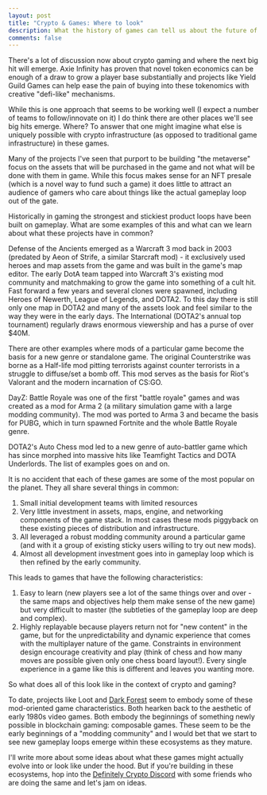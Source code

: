```yaml
---
layout: post
title: "Crypto & Games: Where to look"
description: What the history of games can tell us about the future of composable gaming projects
comments: false
---
```


There's a lot of discussion now about crypto gaming and where the next big hit will emerge. Axie Infinity has proven that novel token economics can be enough of a draw to grow a player base substantially and projects like Yield Guild Games can help ease the pain of buying into these tokenomics with creative "defi-like" mechanisms.

While this is one approach that seems to be working well (I expect a number of teams to follow/innovate on it) I do think there are other places we'll see big hits emerge. Where? To answer that one might imagine what else is uniquely possible with crypto infrastructure (as opposed to traditional game infrastructure) in these games.

Many of the projects I've seen that purport to be building "the metaverse" focus on the assets that will be purchased in the game and not what will be done with them in game. While this focus makes sense for an NFT presale (which is a novel way to fund such a game) it does little to attract an audience of gamers who care about things like the actual gameplay loop out of the gate.

Historically in gaming the strongest and stickiest product loops have been built on gameplay. What are some examples of this and what can we learn about what these projects have in common?

Defense of the Ancients emerged as a Warcraft 3 mod back in 2003 (predated by Aeon of Strife, a similar Starcraft mod) - it exclusively used heroes and map assets from the game and was built in the game's map editor. The early DotA team tapped into Warcraft 3's existing mod community and matchmaking to grow the game into something of a cult hit. Fast forward a few years and several clones were spawned, including Heroes of Newerth, League of Legends, and DOTA2. To this day there is still only one map in DOTA2 and many of the assets look and feel similar to the way they were in the early days. The International (DOTA2's annual top tournament) regularly draws enormous viewership and has a purse of over $40M.

There are other examples where mods of a particular game become the basis for a new genre or standalone game. The original Counterstrike was borne as a Half-life mod pitting terrorists against counter terrorists in a struggle to diffuse/set a bomb off. This mod serves as the basis for Riot's Valorant and the modern incarnation of CS:GO. 

DayZ: Battle Royale was one of the first "battle royale" games and was created as a mod for Arma 2 (a military simulation game with a large modding community). The mod was ported to Arma 3 and became the basis for PUBG, which in turn spawned Fortnite and the whole Battle Royale genre.

DOTA2's Auto Chess mod led to a new genre of auto-battler game which has since morphed into massive hits like Teamfight Tactics and DOTA Underlords. The list of examples goes on and on.

It is no accident that each of these games are some of the most popular on the planet. They all share several things in common:

1. Small initial development teams with limited resources
2. Very little investment in assets, maps, engine, and networking components of the game stack. In most cases these mods piggyback on these existing pieces of distribution and infrastructure.
3. All leveraged a robust modding community around a particular game (and with it a group of existing sticky users willing to try out new mods).
4. Almost all development investment goes into in gameplay loop which is then refined by the early community.

This leads to games that have the following characteristics:
1. Easy to learn (new players see a lot of the same things over and over - the same maps and objectives help them make sense of the new game) but very difficult to master (the subtleties of the gameplay loop are deep and complex).
2. Highly replayable because players return not for "new content" in the game, but for the unpredictability and dynamic experience that comes with the multiplayer nature of the game. Constraints in environment design encourage creativity and play (think of chess and how many moves are possible given only one chess board layout!). Every single experience in a game like this is different and leaves you wanting more.

So what does all of this look like in the context of crypto and gaming?

To date, projects like Loot and [Dark Forest](https://zkga.me/) seem to embody some of these mod-oriented game characteristics. Both hearken back to the aesthetic of early 1980s video games. Both embody the beginnings of something newly possible in blockchain gaming: composable games. These seem to be the early beginnings of a "modding community" and I would bet that we start to see new gameplay loops emerge within these ecosystems as they mature.

I'll write more about some ideas about what these games might actually evolve into or look like under the hood. But if you're building in these ecosystems, hop into the [Definitely Crypto Discord](https://discord.gg/QtQ4sdNh) with some friends who are doing the same and let's jam on ideas.